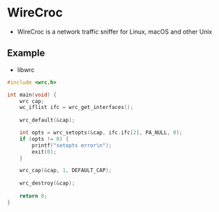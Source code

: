 # WireCroc
- WireCroc is a network traffic sniffer for Linux, macOS and other Unix 

## Example
- libwrc
```c
#include <wrc.h>

int main(void) {
    wrc cap;
    wc_iflist ifc = wrc_get_interfaces();
    
    wrc_default(&cap);

    int opts = wrc_setopts(&cap, ifc.ifc[2], PA_NULL, 0);
    if (opts != 0) {
        printf("setopts error\n");
        exit(0);
    }

    wrc_cap(&cap, 1, DEFAULT_CAP);
    
    wrc_destroy(&cap);
        
    return 0; 
}
```
